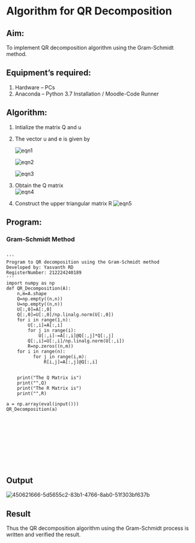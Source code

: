 # Algorithm for QR Decomposition
## Aim:
To implement QR decomposition algorithm using the Gram-Schmidt method.
## Equipment’s required:
1.	Hardware – PCs
2.	Anaconda – Python 3.7 Installation / Moodle-Code Runner
## Algorithm:
1.	Intialize the matrix Q and u
2.	The vector u and e is given by

    ![eqn1](./ex4.jpg)

    ![eqn2](./ex6.jpg)

    ![eqn3](./ex3.jpg)

3.	Obtain the Q matrix   
    ![eqn4](./ex1.jpg)
4.	Construct the upper triangular matrix R
    ![eqn5](./ex2.jpg)



## Program:
### Gram-Schmidt Method
```

'''
Program to QR decomposition using the Gram-Schmidt method
Developed by: Yasvanth RD
RegisterNumber: 212224240189
'''
import numpy as np
def QR_Decomposition(A):
    n,m=A.shape
    Q=np.empty((n,n))
    U=np.empty((n,n))
    U[:,0]=A[:,0]
    Q[:,0]=U[:,0]/np.linalg.norm(U[:,0])
    for i in range(1,n):
        U[:,i]=A[:,i]
        for j in range(i):
            U[:,i]-=A[:,i]@Q[:,j]*Q[:,j]
        Q[:,i]=U[:,i]/np.linalg.norm(U[:,i])
        R=np.zeros((n,m))
    for i in range(n):
          for j in range(i,m):
              R[i,j]=A[:,j]@Q[:,i]
  

    print("The Q Matrix is")
    print("",Q)
    print("The R Matrix is")
    print("",R)

a = np.array(eval(input()))
QR_Decomposition(a)











```

## Output
![450621666-5d5655c2-83b1-4766-8ab0-51f303bf637b](https://github.com/user-attachments/assets/35aeb45b-8950-4119-ab8b-5536569ab500)


## Result
Thus the QR decomposition algorithm using the Gram-Schmidt process is written and verified the result.
